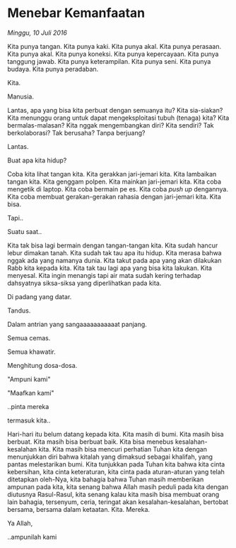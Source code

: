 # Menebar Kemanfaatan

_Minggu, 10 Juli 2016_

Kita punya tangan. Kita punya kaki. Kita punya akal. Kita punya perasaan. Kita punya akal. Kita punya koneksi. Kita punya kepercayaan. Kita punya tanggung jawab. Kita punya keterampilan. Kita punya seni. Kita punya budaya. Kita punya peradaban.

Kita.

Manusia.

Lantas, apa yang bisa kita perbuat dengan semuanya itu? Kita sia-siakan? Kita menunggu orang untuk dapat mengeksploitasi tubuh (tenaga) kita? Kita bermalas-malasan? Kita nggak mengembangkan diri? Kita sendiri? Tak berkolaborasi? Tak berusaha? Tanpa berjuang?

Lantas.

Buat apa kita hidup?

Coba kita lihat tangan kita. Kita gerakkan jari-jemari kita. Kita lambaikan tangan kita. Kita genggam polpen. Kita mainkan jari-jemari kita. Kita coba mengetik di laptop. Kita coba bermain pe es. Kita coba _push up_ dengannya. Kita coba membuat gerakan-gerakan rahasia dengan jari-jemari kita. Kita bisa.

Tapi..

Suatu saat..

Kita tak bisa lagi bermain dengan tangan-tangan kita. Kita sudah hancur lebur dimakan tanah. Kita sudah tak tau apa itu hidup. Kita merasa bahwa nggak ada yang namanya dunia. Kita takut pada apa yang akan dilakukan Rabb kita kepada kita. Kita tak tau lagi apa yang bisa kita lakukan. Kita menyesal. Kita ingin menangis tapi air mata sudah kering terhadap dahsyatnya siksa-siksa yang diperlihatkan pada kita.

Di padang yang datar.

Tandus.

Dalam antrian yang sangaaaaaaaaaaat panjang.

Semua cemas.

Semua khawatir.

Menghitung dosa-dosa.

"Ampuni kami"

"Maafkan kami"

..pinta mereka

termasuk kita..

Hari-hari itu belum datang kepada kita. Kita masih di bumi. Kita masih bisa berbuat. Kita masih bisa berbuat baik. Kita bisa menebus kesalahan-kesalahan kita. Kita masih bisa mencuri perhatian Tuhan kita dengan menunjukkan diri bahwa kitalah yang dimaksud sebagai khalifah, yang pantas melestarikan bumi. Kita tunjukkan pada Tuhan kita bahwa kita cinta kebersihan, kita cinta keteraturan, kita cinta pada aturan-aturan yang telah ditetapkan oleh-Nya, kita bahagia bahwa Tuhan masih memberikan ampunan pada kita, kita senang bahwa Allah masih peduli pada kita dengan diutusnya Rasul-Rasul, kita senang kalau kita masih bisa membuat orang lain bahagia, tersenyum, ceria, teringat akan kesalahan-kesalahan, bertobat bersama, bersama dalam ketaatan. Kita. Mereka.

Ya Allah,

..ampunilah kami